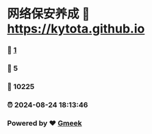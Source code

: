 # 网络保安养成 :link: https://kytota.github.io 
### :page_facing_up: [1](https://kytota.github.io/tag.html) 
### :speech_balloon: 5 
### :hibiscus: 10225 
### :alarm_clock: 2024-08-24 18:13:46 
### Powered by :heart: [Gmeek](https://github.com/Meekdai/Gmeek)

